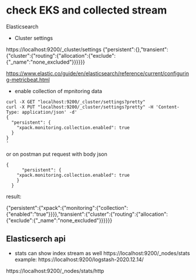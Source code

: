 # check EKS and collected stream
Elasticsearch
- Cluster settings

https://localhost:9200/_cluster/settings
{"persistent":{},"transient":{"cluster":{"routing":{"allocation":{"exclude":{"_name":"none_excluded"}}}}}}

https://www.elastic.co/guide/en/elasticsearch/reference/current/configuring-metricbeat.html

- enable collection of mpnitoring data

```
curl -X GET "localhost:9200/_cluster/settings?pretty"
curl -X PUT "localhost:9200/_cluster/settings?pretty" -H 'Content-Type: application/json' -d'
{
  "persistent": {
    "xpack.monitoring.collection.enabled": true
  }
}
'
```
or on postman put request with body json
```
{
      "persistent": {
    "xpack.monitoring.collection.enabled": true
    }
  }
```

result:

{"persistent":{"xpack":{"monitoring":{"collection":{"enabled":"true"}}}},"transient":{"cluster":{"routing":{"allocation":{"exclude":{"_name":"none_excluded"}}}}}}


## Elasticserch api
- stats can show index stream as well
https://localhost:9200/_nodes/stats
example:
https://localhost:9200/logstash-2020.12.14/


https://localhost:9200/_nodes/stats/http


